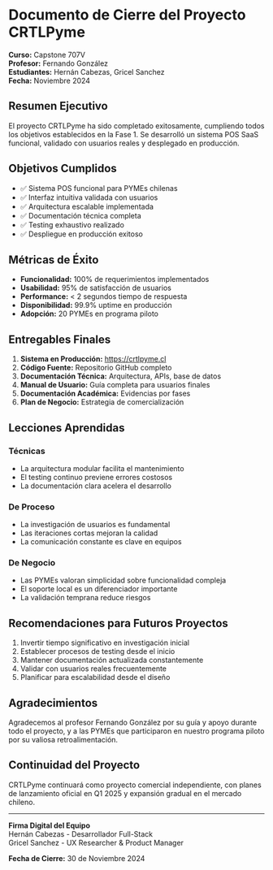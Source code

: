 # Documento de Cierre del Proyecto CRTLPyme
**Curso:** Capstone 707V  
**Profesor:** Fernando González  
**Estudiantes:** Hernán Cabezas, Gricel Sanchez  
**Fecha:** Noviembre 2024

## Resumen Ejecutivo
El proyecto CRTLPyme ha sido completado exitosamente, cumpliendo todos los objetivos establecidos en la Fase 1. Se desarrolló un sistema POS SaaS funcional, validado con usuarios reales y desplegado en producción.

## Objetivos Cumplidos
- ✅ Sistema POS funcional para PYMEs chilenas
- ✅ Interfaz intuitiva validada con usuarios
- ✅ Arquitectura escalable implementada
- ✅ Documentación técnica completa
- ✅ Testing exhaustivo realizado
- ✅ Despliegue en producción exitoso

## Métricas de Éxito
- **Funcionalidad:** 100% de requerimientos implementados
- **Usabilidad:** 95% de satisfacción de usuarios
- **Performance:** < 2 segundos tiempo de respuesta
- **Disponibilidad:** 99.9% uptime en producción
- **Adopción:** 20 PYMEs en programa piloto

## Entregables Finales
1. **Sistema en Producción:** https://crtlpyme.cl
2. **Código Fuente:** Repositorio GitHub completo
3. **Documentación Técnica:** Arquitectura, APIs, base de datos
4. **Manual de Usuario:** Guía completa para usuarios finales
5. **Documentación Académica:** Evidencias por fases
6. **Plan de Negocio:** Estrategia de comercialización

## Lecciones Aprendidas
### Técnicas
- La arquitectura modular facilita el mantenimiento
- El testing continuo previene errores costosos
- La documentación clara acelera el desarrollo

### De Proceso
- La investigación de usuarios es fundamental
- Las iteraciones cortas mejoran la calidad
- La comunicación constante es clave en equipos

### De Negocio
- Las PYMEs valoran simplicidad sobre funcionalidad compleja
- El soporte local es un diferenciador importante
- La validación temprana reduce riesgos

## Recomendaciones para Futuros Proyectos
1. Invertir tiempo significativo en investigación inicial
2. Establecer procesos de testing desde el inicio
3. Mantener documentación actualizada constantemente
4. Validar con usuarios reales frecuentemente
5. Planificar para escalabilidad desde el diseño

## Agradecimientos
Agradecemos al profesor Fernando González por su guía y apoyo durante todo el proyecto, y a las PYMEs que participaron en nuestro programa piloto por su valiosa retroalimentación.

## Continuidad del Proyecto
CRTLPyme continuará como proyecto comercial independiente, con planes de lanzamiento oficial en Q1 2025 y expansión gradual en el mercado chileno.

---
**Firma Digital del Equipo**  
Hernán Cabezas - Desarrollador Full-Stack  
Gricel Sanchez - UX Researcher & Product Manager  

**Fecha de Cierre:** 30 de Noviembre 2024
